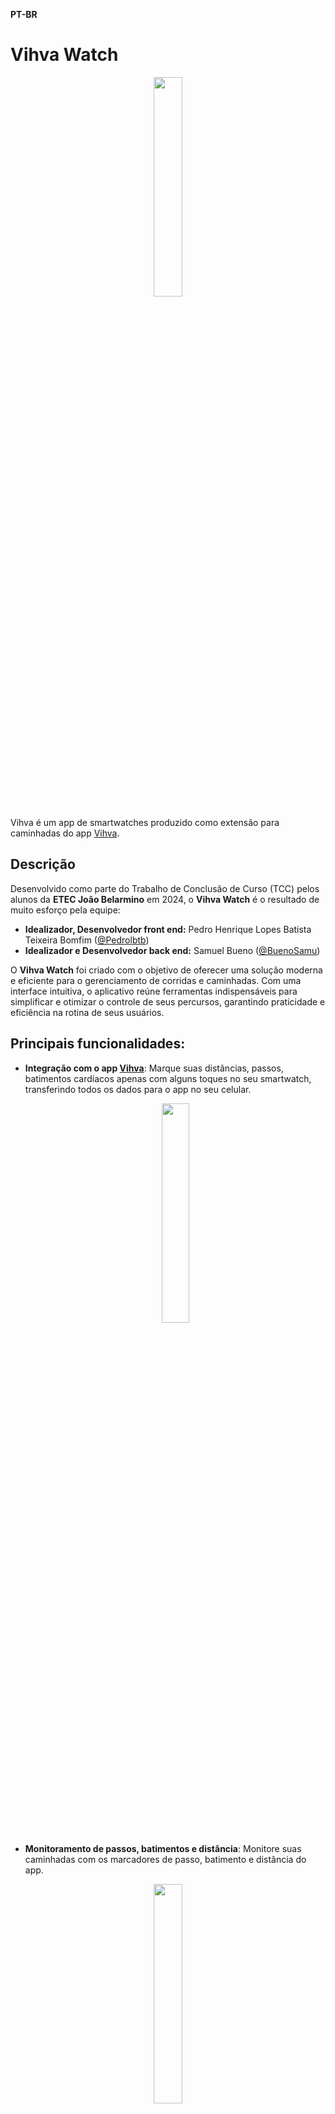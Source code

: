 **PT-BR**
# Vihva Watch
<p align="center">
<img src ="https://github.com/user-attachments/assets/3b58c455-a011-422f-b84f-0d01714e9d88" width="30%">
 </p>
Vihva é um app de smartwatches produzido como extensão para caminhadas do app <a href="https://github.com/Pedrolbtb/Vihva-app">Vihva</a>.

## Descrição

Desenvolvido como parte do Trabalho de Conclusão de Curso (TCC) pelos alunos da **ETEC João Belarmino** em 2024, o **Vihva Watch** é o resultado de muito esforço pela equipe:

- **Idealizador, Desenvolvedor front end:** Pedro Henrique Lopes Batista Teixeira Bomfim (<a href = "https://github.com/Pedrolbtb">@Pedrolbtb</a>)  
- **Idealizador e Desenvolvedor back end:** Samuel Bueno (<a href = "https://github.com/BuenoSamu">@BuenoSamu</a>) 

O **Vihva Watch** foi criado com o objetivo de oferecer uma solução moderna e eficiente para o gerenciamento de corridas e caminhadas. Com uma interface intuitiva, o aplicativo reúne ferramentas indispensáveis para simplificar e otimizar o controle de seus percursos, garantindo praticidade e eficiência na rotina de seus usuários.


## Principais funcionalidades:
- **Integração com o app [Vihva](https://github.com/Pedrolbtb/Vihva-app)**: Marque suas distâncias, passos, batimentos cardíacos apenas com alguns toques no seu smartwatch, transferindo todos os dados para o app no seu celular.
  <p align = "center">
  <img src = "https://github.com/user-attachments/assets/87fc8201-3191-4778-9db1-1bf9e5e38316" width = 30%>
  </p>
- **Monitoramento de passos, batimentos e distância**: Monitore suas caminhadas com os marcadores de passo, batimento e distância do app.
<p align = "center">
  <img src = "https://github.com/user-attachments/assets/5357f7ee-862a-4972-b9c0-ae67e542109e" width = 30%>
  </p>
  
- **Acompanhamento com profissionais de saúde:** As informações salvas serão compartilhadas com os médicos com os quais você tem conexão por meio do <a href = "https://github.com/BuenoSamu/Vihva_Medical_Center">Vihva Medical Center</a>.

  Já disponível na versão 1.0 lançada na release, teste agora!

## Contribuições
Agradecemos imensamente o interesse em contribuir com o Vihva Watch. Ficaremos honrados em receber suas ideias e sugestões para aprimorar ainda mais o nosso aplicativo.

## Licença
[MIT](https://choosealicense.com/licenses/mit/)
##

**EN**
# Vihva Watch
<p align="center">
<img src="https://github.com/user-attachments/assets/3b58c455-a011-422f-b84f-0d01714e9d88" width="30%">
</p>
Vihva is a smartwatch app designed as an extension for walking activities from the <a href="https://github.com/Pedrolbtb/Vihva-app">Vihva</a> app.

## Description

Developed as part of the Final Year Project (TCC) by the students of **ETEC João Belarmino** in 2024, **Vihva Watch** is the result of much effort from the team:

- **Creator, Front-End Developer:** Pedro Henrique Lopes Batista Teixeira Bomfim (<a href="https://github.com/Pedrolbtb">@Pedrolbtb</a>)  
- **Creator and Back-End Developer:** Samuel Bueno (<a href="https://github.com/BuenoSamu">@BuenoSamu</a>)

The **Vihva Watch** was created with the aim of offering a modern and efficient solution for managing runs and walks. With an intuitive interface, the app combines essential tools to simplify and optimize the tracking of your routes, ensuring practicality and efficiency in users' routines.

## Key Features:
- **Integration with the [Vihva](https://github.com/Pedrolbtb/Vihva-app) app**: Track your distances, steps, and heart rate with just a few taps on your smartwatch, transferring all data to the app on your phone.
<p align = "center">
  <img src = "https://github.com/user-attachments/assets/87fc8201-3191-4778-9db1-1bf9e5e38316" width = 30%>
  </p>

- **Step, heart rate, and distance monitoring**: Track your walks with the app's step, heart rate, and distance markers.
<p align = "center">
  <img src = "https://github.com/user-attachments/assets/5357f7ee-862a-4972-b9c0-ae67e542109e" width = 30%>
  </p>
  
- **Health professional monitoring:** The saved information will be shared with the doctors you are connected to via <a href="https://github.com/BuenoSamu/Vihva_Medical_Center">Vihva Medical Center</a>.

  Now available in version 1.0, released in the release, try it now!

## Contributions
We greatly appreciate your interest in contributing to Vihva Watch. We would be honored to receive your ideas and suggestions to further improve our app.

## License
[MIT](https://choosealicense.com/licenses/mit/)
